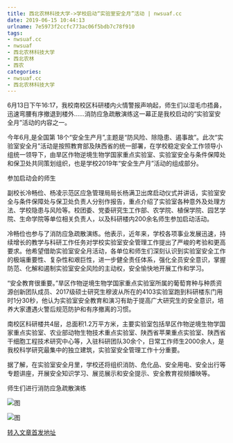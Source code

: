 ```yaml
---
title: 西北农林科技大学->学校启动“实验室安全月”活动 | nwsuaf.cc
date: 2019-06-15 10:44:13
urlname: 7e5973f2ccfc773ac06f5bdb7c78f910
tags: 
- nwsuaf.cc
- nwsuaf
- 西北农林科技大学
- 西北农林
- 西农
categories:
- nwsuaf.cc
- 西北农林科技大学
---
```



6月13日下午16:17，我校南校区科研楼内火情警报声响起，师生们以湿毛巾捂鼻，迅速弯腰有序撤退到楼外……消防应急疏散演练这一幕正是我校启动的“实验室安全月”活动的内容之一。

今年6月,是全国第 18个“安全生产月”,主题是“防风险、除隐患、遏事故”。此次“实验室安全月”活动是按照教育部及陕西省的统一部署，在学校稳定安全工作领导小组统一领导下，由旱区作物逆境生物学国家重点实验室、实验室安全与条件保障处和保卫处共同策划组织，也是学校2019年“安全生产月”活动的组成部分。

参加启动会的师生

副校长冷畅俭、杨凌示范区应急管理局局长杨满卫出席启动仪式并讲话，实验室安全与条件保障处与保卫处负责人分别作报告，重点介绍了实验室各种意外及处理方法、学校隐患与风险等。校团委、党委研究生工作部、农学院、植保学院、园艺学院、生命学院等单位相关负责人，以及科研楼内200余名师生参加启动活动。

冷畅俭也参与了消防应急疏散演练。他表示，近年来，学校各项事业发展迅速，持续增长的教学与科研工作任务对学校实验室安全管理工作提出了严峻的考验和更高要求。他希望借助实验室安全月活动，各单位和师生们深刻认识到实验室安全工作的极端重要性、复杂性和艰巨性，进一步健全责任体系，强化全员安全意识，掌握防范、化解和遏制实验室安全风险的主动权，安全愉快地开展工作和学习。

“安全教育很重要。”旱区作物逆境生物学国家重点实验室所属的葡萄育种与种质资源创新团队成员、2017级硕士研究生穆波从所在的4103实验室跑到科研楼东门用时1分30秒，他认为实验室安全教育和演习有助于提高广大研究生的安全意识，培养大家遭遇火警后规范防护和有序撤离的习惯。

南校区科研楼共4层，总面积1.2万平方米，主要实验室包括旱区作物逆境生物学国家重点实验室、农业部动物生物技术重点实验室、陕西省苹果重点实验室、陕西省干细胞工程技术研究中心等，入驻科研团队30余个，日常工作师生2000余人，是我校科学研究最集中的独立建筑，实验室安全管理工作十分重要。

据了解，在实验室安全月里，学校还将组织消防、危化品、安全用电、安全出行等专题讲座，开展安全知识学习、展览展示和安全提示、安全教育视频播映等。

师生们进行消防应急疏散演练



![图](https://news.nwsuaf.edu.cn/images/content/2019-06/20190614165614384076.jpg)

![图](https://news.nwsuaf.edu.cn/images/content/2019-06/20190614165547890993.jpg)

[转入文章首发地址](https://news.nwsuaf.edu.cn/xnxw/90272.htm)